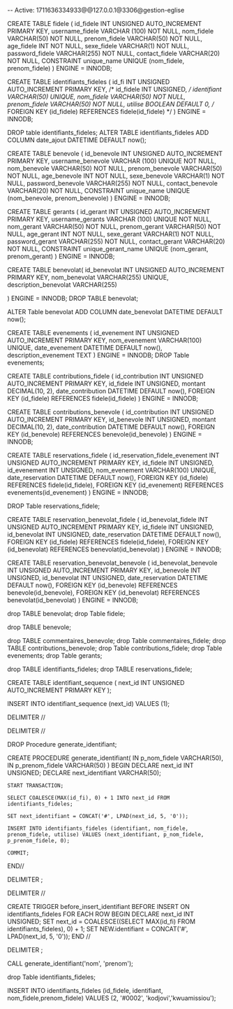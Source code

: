 -- Active: 1711636334933@@127.0.0.1@3306@gestion-eglise

CREATE TABLE fidele (
    id_fidele INT UNSIGNED AUTO_INCREMENT PRIMARY KEY,
    username_fidele VARCHAR (100) NOT NULL,
    nom_fidele VARCHAR(50) NOT NULL,
    prenom_fidele VARCHAR(50) NOT NULL,
    age_fidele INT NOT NULL,
    sexe_fidele VARCHAR(1) NOT NULL,
    password_fidele VARCHAR(255) NOT NULL,
    contact_fidele VARCHAR(20) NOT NULL,
    CONSTRAINT unique_name UNIQUE (nom_fidele, prenom_fidele)
)
ENGINE = INNODB;

CREATE TABLE identifiants_fideles (
    id_fi INT UNSIGNED AUTO_INCREMENT PRIMARY KEY,
    /* id_fidele INT UNSIGNED, */
    identifiant VARCHAR(50) UNIQUE,
    nom_fidele VARCHAR(50) NOT NULL,
    prenom_fidele VARCHAR(50) NOT NULL,
    utilise BOOLEAN DEFAULT 0,
    /* FOREIGN KEY (id_fidele) REFERENCES fidele(id_fidele) */
)
ENGINE = INNODB;

DROP table identifiants_fideles;
ALTER TABLE identifiants_fideles ADD COLUMN date_ajout DATETIME DEFAULT now();


CREATE TABLE benevole (
    id_benevole INT UNSIGNED AUTO_INCREMENT PRIMARY KEY,
    username_benevole VARCHAR (100) UNIQUE NOT NULL,
    nom_benevole VARCHAR(50) NOT NULL,
    prenom_benevole VARCHAR(50) NOT NULL,
    age_benevole INT NOT NULL,
    sexe_benevole VARCHAR(1) NOT NULL,
    password_benevole VARCHAR(255) NOT NULL,
    contact_benevole VARCHAR(20) NOT NULL,
    CONSTRAINT unique_name UNIQUE (nom_benevole, prenom_benevole)
)
ENGINE = INNODB;

CREATE TABLE gerants (
    id_gerant INT UNSIGNED AUTO_INCREMENT PRIMARY KEY,
    username_gerants VARCHAR (100) UNIQUE NOT NULL,
    nom_gerant VARCHAR(50) NOT NULL,
    prenom_gerant VARCHAR(50) NOT NULL,
    age_gerant INT NOT NULL,
    sexe_gerant VARCHAR(1) NOT NULL,
    password_gerant VARCHAR(255) NOT NULL,
    contact_gerant VARCHAR(20) NOT NULL,
    CONSTRAINT unique_gerant_name UNIQUE (nom_gerant, prenom_gerant)
)
ENGINE = INNODB;

CREATE TABLE benevolat(
    id_benevolat INT UNSIGNED AUTO_INCREMENT PRIMARY KEY,
    nom_benevolat VARCHAR(255) UNIQUE,
    description_benevolat VARCHAR(255)
    
)
ENGINE = INNODB;
DROP TABLE benevolat;

ALTER Table benevolat ADD COLUMN date_benevolat DATETIME DEFAULT now();

CREATE TABLE evenements (
    id_evenement INT UNSIGNED AUTO_INCREMENT PRIMARY KEY,
    nom_evenement VARCHAR(100) UNIQUE,
    date_evenement DATETIME DEFAULT now(),
    description_evenement TEXT
)
ENGINE = INNODB;
DROP Table evenements;

CREATE TABLE contributions_fidele (
    id_contribution INT UNSIGNED AUTO_INCREMENT PRIMARY KEY,
    id_fidele INT UNSIGNED,
    montant DECIMAL(10, 2),
    date_contribution DATETIME DEFAULT now(),
    FOREIGN KEY (id_fidele) REFERENCES fidele(id_fidele)
)
ENGINE = INNODB;

CREATE TABLE contributions_benevole (
    id_contribution INT UNSIGNED AUTO_INCREMENT PRIMARY KEY,
    id_benevole INT UNSIGNED,
    montant DECIMAL(10, 2),
    date_contribution DATETIME DEFAULT now(),
    FOREIGN KEY (id_benevole) REFERENCES benevole(id_benevole)
)
ENGINE = INNODB;

CREATE TABLE reservations_fidele (
    id_reservation_fidele_evenement INT UNSIGNED AUTO_INCREMENT PRIMARY KEY,
    id_fidele INT UNSIGNED,
    id_evenement INT UNSIGNED,
    nom_evenement VARCHAR(100) UNIQUE,
    date_reservation DATETIME DEFAULT now(),
    FOREIGN KEY (id_fidele) REFERENCES fidele(id_fidele),
    FOREIGN KEY (id_evenement) REFERENCES evenements(id_evenement)
)
ENGINE = INNODB;

DROP Table reservations_fidele;


CREATE TABLE reservation_benevolat_fidele (
    id_benevolat_fidele INT UNSIGNED AUTO_INCREMENT PRIMARY KEY,
    id_fidele INT UNSIGNED,
    id_benevolat INT UNSIGNED,
    date_reservation DATETIME DEFAULT now(),
    FOREIGN KEY (id_fidele) REFERENCES fidele(id_fidele),
    FOREIGN KEY (id_benevolat) REFERENCES benevolat(id_benevolat)
)
ENGINE = INNODB;

CREATE TABLE reservation_benevolat_benevole (
    id_benevolat_benevole INT UNSIGNED AUTO_INCREMENT PRIMARY KEY,
    id_benevole INT UNSIGNED,
    id_benevolat INT UNSIGNED,
    date_reservation DATETIME DEFAULT now(),
    FOREIGN KEY (id_benevole) REFERENCES benevole(id_benevole),
    FOREIGN KEY (id_benevolat) REFERENCES benevolat(id_benevolat)
)
ENGINE = INNODB; 



drop TABLE benevolat;
drop Table fidele;

drop TABLE benevole;

drop TABLE commentaires_benevole; 
drop Table commentaires_fidele; 
drop TABLE contributions_benevole;
drop Table contributions_fidele; 
drop Table evenements; 
drop Table gerants;

drop TABLE identifiants_fideles; 
drop TABLE reservations_fidele; 


CREATE TABLE identifiant_sequence (
    next_id INT UNSIGNED AUTO_INCREMENT PRIMARY KEY
);

INSERT INTO identifiant_sequence (next_id) VALUES (1);

DELIMITER //


DELIMITER //

DROP Procedure generate_identifiant;

CREATE PROCEDURE generate_identifiant(
    IN p_nom_fidele VARCHAR(50),
    IN p_prenom_fidele VARCHAR(50)
)
BEGIN
    DECLARE next_id INT UNSIGNED;
    DECLARE next_identifiant VARCHAR(50);
    
    START TRANSACTION;
    
    SELECT COALESCE(MAX(id_fi), 0) + 1 INTO next_id FROM identifiants_fideles;
    
    SET next_identifiant = CONCAT('#', LPAD(next_id, 5, '0'));
    
    INSERT INTO identifiants_fideles (identifiant, nom_fidele, prenom_fidele, utilise) VALUES (next_identifiant, p_nom_fidele, p_prenom_fidele, 0);
    
    COMMIT;
END//

DELIMITER ;




DELIMITER //

CREATE TRIGGER before_insert_identifiant
BEFORE INSERT ON identifiants_fideles
FOR EACH ROW
BEGIN
    DECLARE next_id INT UNSIGNED;
    SET next_id = COALESCE((SELECT MAX(id_fi) FROM identifiants_fideles), 0) + 1;
    SET NEW.identifiant = CONCAT('#', LPAD(next_id, 5, '0'));
END //

DELIMITER ;

CALL generate_identifiant('nom', 'prenom');



drop Table identifiants_fideles;

INSERT INTO identifiants_fideles (id_fidele, identifiant, nom_fidele,prenom_fidele)
VALUES (2, '#0002', 'kodjovi','kwuamissiou');

